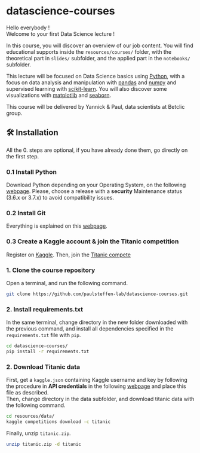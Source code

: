 # datascience-courses

Hello everybody !   
Welcome to your first Data Science lecture !

In this course, you will discover an overview of our job content. You will find educational supports inside the `resources/courses/` folder, with the theoretical part in `slides/` subfolder, and the applied part in the `notebooks/`
subfolder.

This lecture will be focused on Data Science basics using [Python](https://www.python.org/), with a focus on data analysis and manipulation with [pandas](https://pandas.pydata.org/)  and [numpy](https://numpy.org/) and supervised learning with [scikit-learn](https://scikit-learn.org/stable/). You will also discover some visualizations with [matplotlib](https://matplotlib.org/) and [seaborn](https://seaborn.pydata.org/).

This course will be delivered by Yannick & Paul, data scientists at Betclic group.

## 🛠 Installation

All the 0. steps are optional, if you have already done them, go directly on the first step.

### 0.1 Install Python 
Download Python depending on your Operating System, on the following [webpage](https://www.python.org/downloads/). Please, choose a release with a **security** Maintenance status (3.6.x or 3.7.x) to avoid compatibility issues.
### 0.2 Install Git
Everything is explained on this [webpage](https://git-scm.com/book/fr/v2/D%C3%A9marrage-rapide-Installation-de-Git).
### 0.3 Create a Kaggle account & join the Titanic competition
Register on [Kaggle](https://www.kaggle.com/). Then, join the [Titanic compete](https://www.kaggle.com/c/titanic)

### 1. Clone the course repository
Open a terminal, and run the following command.

```sh
git clone https://github.com/paulsteffen-lab/datascience-courses.git
```

### 2. Install requirements.txt
In the same terminal, change directory in the new folder downloaded with the previous command, and install all dependencies specified in the `requirements.txt` file with `pip`.

```sh
cd datascience-courses/
pip install -r requirements.txt
```

### 2. Download Titanic data
First, get a `kaggle.json` containing Kaggle username and key by following the procedure in **API credentials** in the following [webpage](https://github.com/Kaggle/kaggle-api#api-credentials) and place this file as described.  
Then, change directory in the data subfolder, and download titanic data with the following command.

```sh
cd resources/data/
kaggle competitions download -c titanic
```

Finally, unzip `titanic.zip`.
```sh
unzip titanic.zip -d titanic
```




